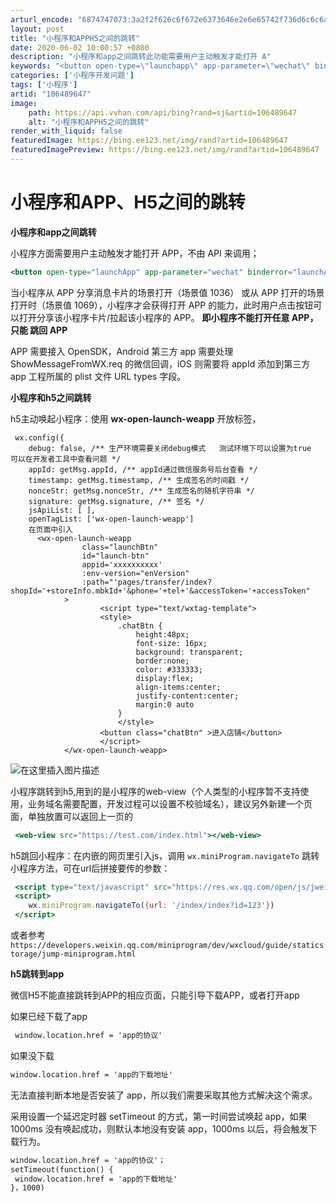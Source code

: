 ```yaml
---
arturl_encode: "6874747073:3a2f2f626c6f672e6373646e2e6e65742f736d6c6c6a65742f:61727469636c652f64657461696c732f313036343839363437"
layout: post
title: "小程序和APPH5之间的跳转"
date: 2020-06-02 10:00:57 +0800
description: "小程序和app之间跳转此功能需要用户主动触发才能打开 A"
keywords: "<button open-type=\"launchapp\" app-parameter=\"wechat\" binderror=\"launchapperr"
categories: ['小程序开发问题']
tags: ['小程序']
artid: "106489647"
image:
    path: https://api.vvhan.com/api/bing?rand=sj&artid=106489647
    alt: "小程序和APPH5之间的跳转"
render_with_liquid: false
featuredImage: https://bing.ee123.net/img/rand?artid=106489647
featuredImagePreview: https://bing.ee123.net/img/rand?artid=106489647
---
```


# 小程序和APP、H5之间的跳转

**小程序和app之间跳转**
  
小程序方面需要用户主动触发才能打开 APP，不由 API 来调用；

```handlebars
<button open-type="launchApp" app-parameter="wechat" binderror="launchAppError">打开APP</button>

```

当小程序从 APP 分享消息卡片的场景打开（场景值 1036） 或从 APP 打开的场景打开时（场景值 1069），小程序才会获得打开 APP 的能力，此时用户点击按钮可以打开分享该小程序卡片/拉起该小程序的 APP。
**即小程序不能打开任意 APP，只能 跳回 APP**

APP 需要接入 OpenSDK，Android 第三方 app 需要处理 ShowMessageFromWX.req 的微信回调，iOS 则需要将 appId 添加到第三方 app 工程所属的 plist 文件 URL types 字段。

**小程序和h5之间跳转**
  
h5主动唤起小程序：使用
**wx-open-launch-weapp**
开放标签，

```
 wx.config({
    debug: false, /** 生产环境需要关闭debug模式   测试环境下可以设置为true  可以在开发者工具中查看问题 */
    appId: getMsg.appId, /** appId通过微信服务号后台查看 */
    timestamp: getMsg.timestamp, /** 生成签名的时间戳 */
    nonceStr: getMsg.nonceStr, /** 生成签名的随机字符串 */
    signature: getMsg.signature, /** 签名 */
    jsApiList: [ ],
    openTagList: ['wx-open-launch-weapp']
    在页面中引入
      <wx-open-launch-weapp
                class="launchBtn"
                id="launch-btn"
                appid='xxxxxxxxxx'
                :env-version="enVersion"
                :path="'pages/transfer/index?shopId='+storeInfo.mbkId+'&phone='+tel+'&accessToken='+accessToken"
            >
                    <script type="text/wxtag-template">
                    <style>
                        .chatBtn {
                            height:48px; 
                            font-size: 16px;
                            background: transparent;
                            border:none;
                            color: #333333;
                            display:flex;
                            align-items:center;
                            justify-content:center;
                            margin:0 auto
                        }
                        </style>
                    <button class="chatBtn" >进入店铺</button>
                    </script>
            </wx-open-launch-weapp>

```

![在这里插入图片描述](https://i-blog.csdnimg.cn/blog_migrate/7b06fec81932dd722a6befe03f0ce591.jpeg#pic_center)

小程序跳转到h5,用到的是小程序的web-view（个人类型的小程序暂不支持使用，业务域名需要配置，开发过程可以设置不校验域名），建议另外新建一个页面，单独放置可以返回上一页的

```handlebars
 <web-view src="https://test.com/index.html"></web-view>

```

h5跳回小程序：在内嵌的网页里引入js，调用
`wx.miniProgram.navigateTo`
跳转小程序方法，可在url后拼接要传的参数：

```handlebars
 <script type="text/javascript" src="https://res.wx.qq.com/open/js/jweixin-1.3.2.js"></script>
 <script>
    wx.miniProgram.navigateTo({url: '/index/index?id=123'})
 </script>

```

或者参考
`https://developers.weixin.qq.com/miniprogram/dev/wxcloud/guide/staticstorage/jump-miniprogram.html`

**h5跳转到app**

微信H5不能直接跳转到APP的相应页面，只能引导下载APP，或者打开app

如果已经下载了app

```handlebars
 window.location.href = 'app的协议'

```

如果没下载

```handlebars
window.location.href = 'app的下载地址'

```

无法直接判断本地是否安装了 app，所以我们需要采取其他方式解决这个需求。
  
采用设置一个延迟定时器 setTimeout 的方式，第一时间尝试唤起 app，如果 1000ms 没有唤起成功，则默认本地没有安装 app，1000ms 以后，将会触发下载行为。

```handlebars
window.location.href = 'app的协议'；
setTimeout(function() {
 window.location.href = 'app的下载地址'
}，1000)

```